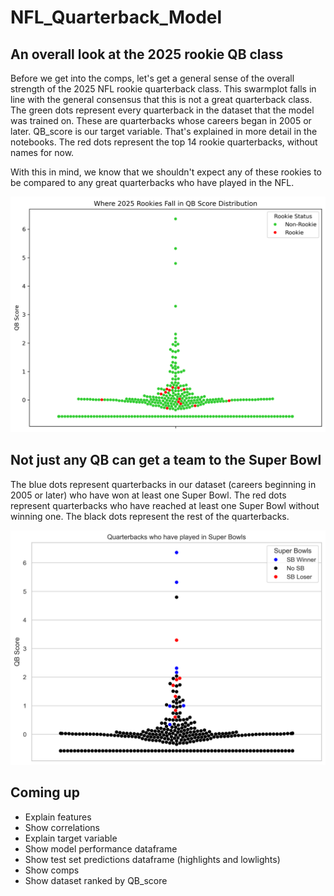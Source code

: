 # NFL_Quarterback_Model

## An overall look at the 2025 rookie QB class

Before we get into the comps, let's get a general sense of the overall strength of the 2025 NFL rookie quarterback class. This swarmplot falls in line with the general consensus that this is not a great quarterback class. The green dots represent every quarterback in the dataset that the model was trained on. These are quarterbacks whose careers began in 2005 or later. QB_score is our target variable. That's explained in more detail in the notebooks. The red dots represent the top 14 rookie quarterbacks, without names for now.<br>

With this in mind, we know that we shouldn't expect any of these rookies to be compared to any great quarterbacks who have played in the NFL. 

![My Cool Chart](qb_with_rookies.png)

## Not just any QB can get a team to the Super Bowl

The blue dots represent quarterbacks in our dataset (careers beginning in 2005 or later) who have won at least one Super Bowl. The red dots represent quarterbacks who have reached at least one Super Bowl without winning one. The black dots represent the rest of the quarterbacks. 

![My Cool Chart](qb_super_bowls.png)

## Coming up
* Explain features
* Show correlations
* Explain target variable
* Show model performance dataframe
* Show test set predictions dataframe (highlights and lowlights)
* Show comps
* Show dataset ranked by QB_score
